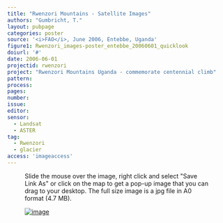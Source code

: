 ```yaml
---
title: "Rwenzori Mountains - Satellite Images"
authors: "Gumbricht, T."
layout: pubpage
categories: poster
source: '<i>FAO</i>, June 2006, Entebbe, Uganda'
figure1: Rwenzori_images-poster_entebbe_20060601_quicklook
doiurl: '#'
date: 2006-06-01
projectid: rwenzori
project: "Rwenzori Mountains Uganda - commemorate centennial climb"
pattern:
process:
pages:
number:
issue:
editor:
sensor:
  - Landsat
  - ASTER
tag:
  - Rwenzori
  - glacier
access: 'imageaccess'
---
```

<figure>
<figcaption>Slide the mouse over the image, right click and select "Save Link As" or click on the map to get a pop-up image that you can drag to your desktop. The full size image is a jpg file in A0 format (4.7 MB).</figcaption>

<a href="{{ site.commonurl }}/images/{{ site.data.images[page.figure1].source }}"><img src="{{ site.commonurl }}/images/{{ site.data.images[page.figure1].file }}" alt="image"></a>
</figure>
